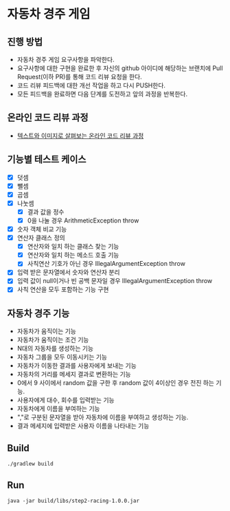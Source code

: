 # 자동차 경주 게임
## 진행 방법
* 자동차 경주 게임 요구사항을 파악한다.
* 요구사항에 대한 구현을 완료한 후 자신의 github 아이디에 해당하는 브랜치에 Pull Request(이하 PR)를 통해 코드 리뷰 요청을 한다.
* 코드 리뷰 피드백에 대한 개선 작업을 하고 다시 PUSH한다.
* 모든 피드백을 완료하면 다음 단계를 도전하고 앞의 과정을 반복한다.

## 온라인 코드 리뷰 과정
* [텍스트와 이미지로 살펴보는 온라인 코드 리뷰 과정](https://github.com/next-step/nextstep-docs/tree/master/codereview)

## 기능별 테스트 케이스
- [x] 덧셈
- [x] 뺄셈
- [x] 곱셈
- [x] 나눗셈
    - [x] 결과 값을 정수
    - [x] 0을 나눌 경우 ArithmeticException throw
- [x] 숫자 객체 비교 기능
- [x] 연산자 클래스 정의
    - [x] 연산자와 일치 하는 클래스 찾는 기능
    - [x] 연산자와 일치 하는 메소드 호출 기능
    - [x] 사칙연산 기호가 아닌 경우 IllegalArgumentException throw
- [x] 입력 받은 문자열에서 숫자와 연산자 분리
- [x] 입력 값이 null이거나 빈 공백 문자일 경우 IllegalArgumentException throw
- [x] 사칙 연산을 모두 포함하는 기능 구현

## 자동차 경주 기능
- 자동차가 움직이는 기능
- 자동차가 움직이는 조건 기능
- N대의 자동차를 생성하는 기능
- 자동차 그룹을 모두 이동시키는 기능
- 자동차가 이동한 결과를 사용자에게 보내는 기능
- 자동차의 거리를 메세지 결과로 변환하는 기능
- 0에서 9 사이에서 random 값을 구한 후 random 값이 4이상인 경우 전진 하는 기능.
- 사용자에게 대수, 회수를 입력받는 기능
- 자동차에게 이름을 부여하는 기능
- ","로 구분된 문자열을 받아 자동차에 이름을 부여하고 생성하는 기능. 
- 결과 메세지에 입력받은 사용자 이름을 나타내는 기능

## Build
```
./gradlew build
```

## Run
```
java -jar build/libs/step2-racing-1.0.0.jar
```
